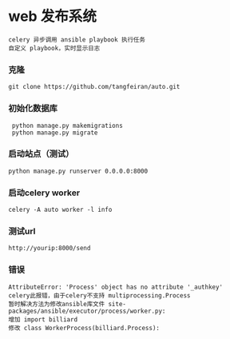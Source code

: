 web 发布系统
===================================
    celery 异步调用 ansible playbook 执行任务
    自定义 playbook，实时显示日志

### 克隆
    git clone https://github.com/tangfeiran/auto.git
### 初始化数据库
     python manage.py makemigrations
     python manage.py migrate
### 启动站点（测试）
    python manage.py runserver 0.0.0.0:8000
### 启动celery worker
    celery -A auto worker -l info
### 测试url
    http://yourip:8000/send
### 错误
    AttributeError: 'Process' object has no attribute '_authkey'
    celery此报错，由于celery不支持 multiprocessing.Process
    暂时解决方法为修改ansible库文件 site-packages/ansible/executor/process/worker.py:
    增加 import billiard
    修改 class WorkerProcess(billiard.Process):